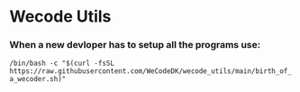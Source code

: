 # Wecode Utils

### When a new devloper has to setup all the programs use:
``` /bin/bash -c "$(curl -fsSL https://raw.githubusercontent.com/WeCodeDK/wecode_utils/main/birth_of_a_wecoder.sh)" ```